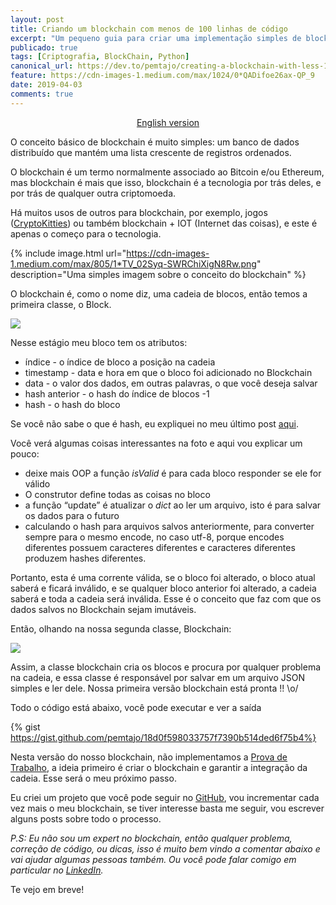 ```yaml
---
layout: post
title: Criando um blockchain com menos de 100 linhas de código
excerpt: "Um pequeno guia para criar uma implementação simples de blockchain"
publicado: true
tags: [Criptografia, BlockChain, Python]
canonical_url: https://dev.to/pemtajo/creating-a-blockchain-with-less-100-code-lines-5aba
feature: https://cdn-images-1.medium.com/max/1024/0*QADifoe26ax-QP_9
date: 2019-04-03
comments: true
---
```

<p align="center">
  <a href="https://dev.to/pemtajo/creating-a-blockchain-with-less-100-code-lines-5aba">English version</a>
</p>

O conceito básico de blockchain é muito simples: um banco de dados distribuído que mantém uma lista crescente de registros ordenados.

O blockchain é um termo normalmente associado ao Bitcoin e/ou Ethereum, mas blockchain é mais que isso, blockchain é a tecnologia por trás deles, e por trás de qualquer outra criptomoeda.

Há muitos usos de outros para blockchain, por exemplo, jogos ([CryptoKitties](https://www.cryptokitties.co/)) ou também blockchain + IOT (Internet das coisas), e este é apenas o começo para o tecnologia.

{% include image.html url="https://cdn-images-1.medium.com/max/805/1*TV_02Syq-SWRChiXigN8Rw.png" description="Uma simples imagem sobre o conceito do blockchain" %}

O blockchain é, como o nome diz, uma cadeia de blocos, então temos a primeira classe, o Block.

![](https://cdn-images-1.medium.com/max/1024/1*0D3Uc7yIyR7Kv-n7Fq6vXA.png)

Nesse estágio meu bloco tem os atributos:

- índice - o índice de bloco a posição na cadeia
- timestamp - data e hora em que o bloco foi adicionado no Blockchain
- data - o valor dos dados, em outras palavras, o que você deseja salvar
- hash anterior - o hash do índice de blocos -1
- hash - o hash do bloco

Se você não sabe o que é hash, eu expliquei no meu último post [aqui](https://pemtajo.github.io/hash_teoria_seguranca/).

Você verá algumas coisas interessantes na foto e aqui vou explicar um pouco:

- deixe mais OOP a função _isValid_ é para cada bloco responder se ele for válido
- O construtor define todas as coisas no bloco
- a função “update” é atualizar o _dict_ ao ler um arquivo, isto é para salvar os dados para o futuro
- calculando o hash para arquivos salvos anteriormente, para converter sempre para o mesmo encode, no caso utf-8, porque encodes diferentes possuem caracteres diferentes e caracteres diferentes produzem hashes diferentes.

Portanto, esta é uma corrente válida, se o bloco foi alterado, o bloco atual saberá e ficará inválido, e se qualquer bloco anterior foi alterado, a cadeia saberá e toda a cadeia será inválida. Esse é o conceito que faz com que os dados salvos no Blockchain sejam imutáveis.

Então, olhando na nossa segunda classe, Blockchain:

![](https://cdn-images-1.medium.com/max/1024/1*RKxCwUFAebYgfkMjvJCeZA.png)

Assim, a classe blockchain cria os blocos e procura por qualquer problema na cadeia, e essa classe é responsável por salvar em um arquivo JSON simples e ler dele. Nossa primeira versão blockchain está pronta !! \o/

Todo o código está abaixo, você pode executar e ver a saída

{% gist https://gist.github.com/pemtajo/18d0f598033757f7390b514ded6f75b4%}

Nesta versão do nosso blockchain, não implementamos a [Prova de Trabalho](https://pt.wikipedia.org/wiki/Prova_de_trabalho), a ideia primeiro é criar o blockchain e garantir a integração da cadeia. Esse será o meu próximo passo.

Eu criei um projeto que você pode seguir no [GitHub](https://github.com/pemtajo/blockchain), vou incrementar cada vez mais o meu blockchain, se tiver interesse basta me seguir, vou escrever alguns posts sobre todo o processo.

_P.S: Eu não sou um expert no blockchain, então qualquer problema, correção de código, ou dicas, isso é muito bem vindo a comentar abaixo e vai ajudar algumas pessoas também. Ou você pode falar comigo em particular no _[_LinkedIn_](https://www.linkedin.com/in/pedromaraujo/)_._

Te vejo em breve!